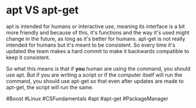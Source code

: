# apt VS apt-get
apt is intended for humans or interactive use, meaning its interface is a bit more friendly and because of this, it's functions and the way it's used might change in the future,
as long as it's better for humans.
apt-get is not really intended for humans but it's meant to be consistent. So every time it's updated the team makes a hard commit
to make it backwards compatible to keep it consistent.

So what this means is that if **you** human are using the command, you should use apt. But if you are writing a script or if the computer itself will run the command,
you should use apt-get so that even after updates are made to apt-get, the script will run the same.

  #Boost #Linux #CSFundamentals #apt #apt-get #PackageManager 
